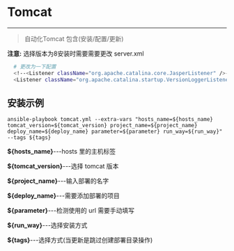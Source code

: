 # Tomcat 
----
> 自动化Tomcat 包含(安装/配置/更新)

**注意:**
选择版本为8安装时需要需要更改 server.xml

```bash
  # 更改为一下配置
  <!--<Listener className="org.apache.catalina.core.JasperListener" />-->
  <Listener className="org.apache.catalina.startup.VersionLoggerListener" />
```

## 安装示例

`ansible-playbook tomcat.yml --extra-vars "hosts_name=${hosts_name} tomcat_version=${tomcat_version} project_name=${project_name} deploy_name=${deploy_name} parameter=${parameter} run_way=${run_way}" --tags ${tags}`

**${hosts_name}**---hosts 里的主机标签

**${tomcat_version}**---选择 tomcat 版本

**${project_name}**---输入部署的名字

**${deploy_name}**---需要添加部署的项目

**${parameter}**---检测使用的 url 需要手动填写

**${run_way}**---选择安装方式

**${tags}**---选择方式(当更新是跳过创建部署目录操作)